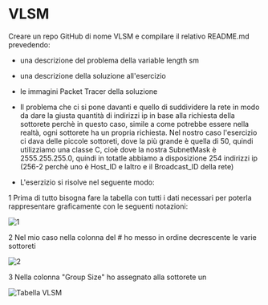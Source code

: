 # VLSM
Creare un repo GitHub di nome VLSM e compilare il relativo README.md prevedendo:

- una descrizione del problema della variable length sm
- una descrizione della soluzione all'esercizio
- le immagini Packet Tracer della soluzione

- Il problema che ci si pone davanti e quello di suddividere la rete in modo da dare la giusta quantità di indirizzi ip in base alla richiesta della sottorete perchè in questo caso, simile a come potrebbe essere nella realtà, ogni sottorete ha un propria richiesta. Nel nostro caso l'esercizio ci dava delle piccole sottoreti, dove la più grande è quella di 50, quindi utilizziamo una classe C, cioè dove la nostra SubnetMask è 2555.255.255.0, quindi in totatle abbiamo a disposizione 254 indirizzi ip (256-2 perchè uno è Host_ID e laltro e il Broadcast_ID della rete)

- L'eserzizio si risolve nel seguente modo:

1 Prima di tutto bisogna fare la tabella con tutti i dati necessari per poterla rappresentare graficamente con le seguenti notazioni:

![1](https://user-images.githubusercontent.com/120628724/235115210-0ed6c4b4-5bf0-42ef-a3de-afbde4e2256c.PNG)

2 Nel mio caso nella colonna del # ho messo in ordine decrescente le varie sottoreti

![2](https://user-images.githubusercontent.com/120628724/235115424-7f39e177-ea01-4a33-85f5-883e200a6e0d.PNG)

3 Nella colonna "Group Size" ho assegnato alla sottorete un 

![Tabella VLSM](https://user-images.githubusercontent.com/120628724/235103733-292e6c56-0c8c-44fb-b71d-79b30ed0cbc7.PNG)
